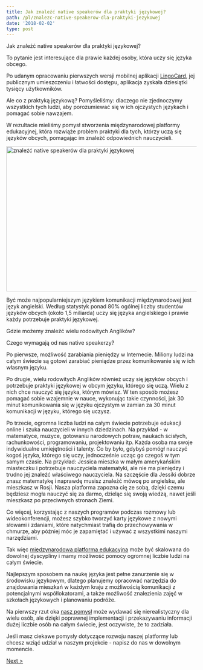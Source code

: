 ```yaml
---
title: Jak znaleźć native speakerów dla praktyki językowej?
path: /pl/znalezc-native-speakerow-dla-praktyki-jezykowej
date: '2018-02-02'
type: post
---
```


Jak znaleźć native speakerów dla praktyki językowej?

To pytanie jest interesujące dla prawie każdej osoby, która uczy się języka obcego.

Po udanym opracowaniu pierwszych wersji mobilnej aplikacji <a href="https://lingocard.com">LingoCard</a>, jej publicznym umieszczeniu i łatwości dostępu, aplikacja zyskała dziesiątki tysięcy użytkowników.

Ale co z praktyką językową? Pomyśleliśmy: dlaczego nie zjednoczymy wszystkich tych ludzi, aby porozumiewać się w ich ojczystych językach i pomagać sobie nawzajem.

W rezultacie mieliśmy pomysł stworzenia międzynarodowej platformy edukacyjnej, która rozwiąże problem praktyki dla tych, którzy uczą się języków obcych, pomagając im znaleźć odpowiednich nauczycieli.

<img class="aligncenter wp-image-78 size-full" src="../images/platform/social-network.jpg" alt="znaleźć native speakerów dla praktyki językowej" width="628" height="383" />

Być może najpopularniejszym językiem komunikacji międzynarodowej jest język angielski. Według statystyk ponad 80% ogólnej liczby studentów języków obcych (około 1,5 miliarda) uczy się języka angielskiego i prawie każdy potrzebuje praktyki językowej.

Gdzie możemy znaleźć wielu rodowitych Anglików?

Czego wymagają od nas native speakerzy?

Po pierwsze, możliwość zarabiania pieniędzy w Internecie. Miliony ludzi na całym świecie są gotowi zarabiać pieniądze przez komunikowanie się w ich własnym języku.

Po drugie, wielu rodowitych Anglików również uczy się języków obcych i potrzebuje praktyki językowej w obcym języku, którego się uczą. Wielu z nich chce nauczyć się języka, którym mówisz. W ten sposób możesz pomagać sobie wzajemnie w nauce, wykonując takie czynności, jak 30 minut komunikowania się w języku ojczystym w zamian za 30 minut komunikacji w języku, którego się uczysz.

Po trzecie, ogromna liczba ludzi na całym świecie potrzebuje edukacji online i szuka nauczycieli w innych dziedzinach. Na przykład - w matematyce, muzyce, gotowaniu narodowych potraw, naukach ścisłych, rachunkowości, programowaniu, projektowaniu itp. Każda osoba ma swoje indywidualne umiejętności i talenty. Co by było, gdybyś pomógł nauczyć kogoś języka, którego się uczy, jednocześnie ucząc go czegoś w tym samym czasie. Na przykład: Jessica mieszka w małym amerykańskim miasteczku i potrzebuje nauczyciela matematyki, ale nie ma pieniędzy i trudno jej znaleźć właściwego nauczyciela. Na szczęście dla Jessiki dobrze znasz matematykę i naprawdę musisz znaleźć mówcę po angielsku, ale mieszkasz w Rosji. Nasza platforma zapozna cię ze sobą, dzięki czemu będziesz mogła nauczyć się za darmo, dzieląc się swoją wiedzą, nawet jeśli mieszkasz po przeciwnych stronach Ziemi.

Co więcej, korzystając z naszych programów podczas rozmowy lub wideokonferencji, możesz szybko tworzyć karty językowe z nowymi słowami i zdaniami, które natychmiast trafią do przechowywania w chmurze, aby później móc je zapamiętać i używać z wszystkimi naszymi narzędziami.

Tak więc <a href="https://lingocard.com">międzynarodowa platforma edukacyjna</a> może być skalowana do dowolnej dyscypliny i mamy możliwość pomocy ogromnej liczbie ludzi na całym świecie.

Najlepszym sposobem na naukę języka jest pełne zanurzenie się w środowisku językowym, dlatego planujemy opracować narzędzia do znajdowania mieszkań w każdym kraju z możliwością komunikacji z potencjalnymi współlokatorami, a także możliwość znalezienia zajęć w szkołach językowych i planowaniu podróże.

Na pierwszy rzut oka <a href="/pl/?lang=pl">nasz pomysł</a> może wydawać się nierealistyczny dla wielu osób, ale dzięki poprawnej implementacji i przekazywaniu informacji dużej liczbie osób na całym świecie, jest oczywiste, że to zadziała.

Jeśli masz ciekawe pomysły dotyczące rozwoju naszej platformy lub chcesz wziąć udział w naszym projekcie - napisz do nas w dowolnym momencie.

<a href="/pl/jak-szybko-nauczyc-sie-angielskiego">Next ></a>